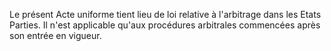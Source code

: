 Le présent Acte uniforme tient lieu de loi relative à l'arbitrage dans les Etats Parties.
Il n'est applicable qu'aux procédures arbitrales commencées après son entrée en vigueur.
